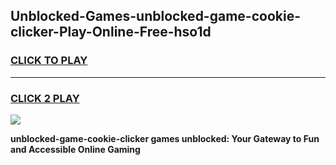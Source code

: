 
## Unblocked-Games-unblocked-game-cookie-clicker-Play-Online-Free-hso1d
<h3>
<a href="https://premium76.site?title=unblocked-game-cookie-clicker&ref=26A">CLICK TO PLAY</a></h3>
<hr>

<h3>
<a href="https://premium76.site?title=unblocked-game-cookie-clicker&ref=26A">CLICK 2 PLAY</a>
  
</h3>

<a href="https://premium76.site?title=unblocked-game-cookie-clicker&ref=26A"><img src="https://clearcache.store/games.png"></a>


**unblocked-game-cookie-clicker games unblocked: Your Gateway to Fun and Accessible Online Gaming**
